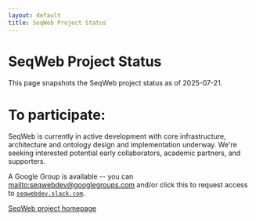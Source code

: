 ```yaml
---
layout: default
title: SeqWeb Project Status
---
```


# SeqWeb Project Status
This page snapshots the SeqWeb project status as of 2025-07-21.

# To participate:

SeqWeb is currently in active development with core infrastructure, architecture and ontology design and implementation underway.  We're seeking interested potential early collaborators, academic partners, and supporters.  

A Google Group is available -- you can [mailto:seqwebdev@googlegroups.com](mailto:seqwebdev@googlegroups.com) and/or click this to request access to [`seqwebdev.slack.com`](https://forms.gle/Frxtt5aR2b4VZSEt7).


[SeqWeb project homepage](https://www.seqweb.org/)
